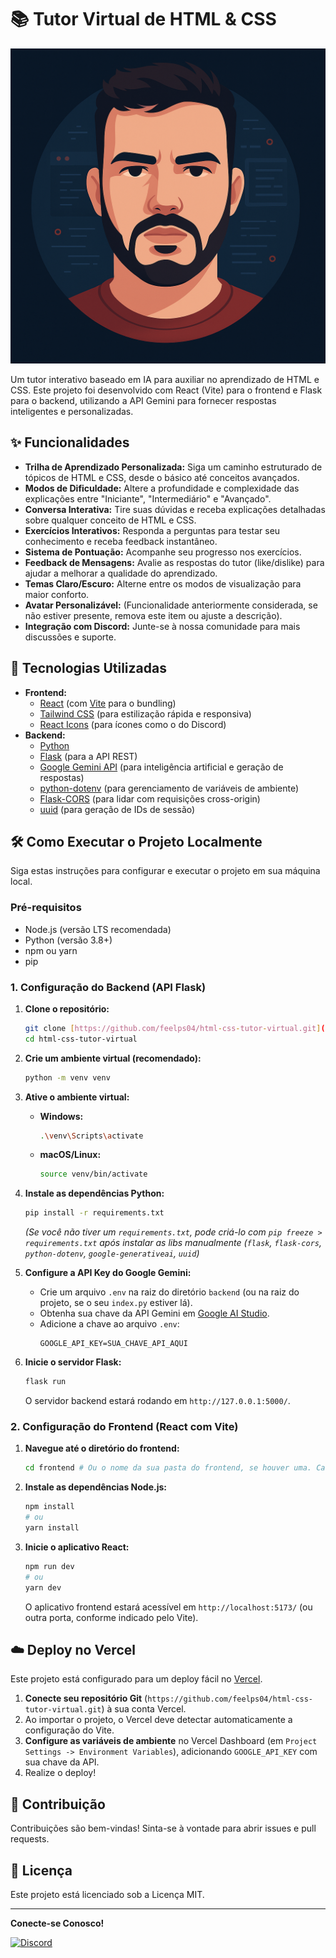 # 📚 Tutor Virtual de HTML & CSS

![Avatar do Tutor](https://github.com/feelps04/html-css-tutor-virtual/blob/main/src/assets/img/meu_avatar.png?raw=true)

Um tutor interativo baseado em IA para auxiliar no aprendizado de HTML e CSS. Este projeto foi desenvolvido com React (Vite) para o frontend e Flask para o backend, utilizando a API Gemini para fornecer respostas inteligentes e personalizadas.

## ✨ Funcionalidades

* **Trilha de Aprendizado Personalizada:** Siga um caminho estruturado de tópicos de HTML e CSS, desde o básico até conceitos avançados.
* **Modos de Dificuldade:** Altere a profundidade e complexidade das explicações entre "Iniciante", "Intermediário" e "Avançado".
* **Conversa Interativa:** Tire suas dúvidas e receba explicações detalhadas sobre qualquer conceito de HTML e CSS.
* **Exercícios Interativos:** Responda a perguntas para testar seu conhecimento e receba feedback instantâneo.
* **Sistema de Pontuação:** Acompanhe seu progresso nos exercícios.
* **Feedback de Mensagens:** Avalie as respostas do tutor (like/dislike) para ajudar a melhorar a qualidade do aprendizado.
* **Temas Claro/Escuro:** Alterne entre os modos de visualização para maior conforto.
* **Avatar Personalizável:** (Funcionalidade anteriormente considerada, se não estiver presente, remova este item ou ajuste a descrição).
* **Integração com Discord:** Junte-se à nossa comunidade para mais discussões e suporte.

## 🚀 Tecnologias Utilizadas

* **Frontend:**
    * [React](https://react.dev/) (com [Vite](https://vitejs.dev/) para o bundling)
    * [Tailwind CSS](https://tailwindcss.com/) (para estilização rápida e responsiva)
    * [React Icons](https://react-icons.github.io/react-icons/) (para ícones como o do Discord)
* **Backend:**
    * [Python](https://www.python.org/)
    * [Flask](https://flask.palletsprojects.com/) (para a API REST)
    * [Google Gemini API](https://ai.google.dev/models/gemini) (para inteligência artificial e geração de respostas)
    * [python-dotenv](https://pypi.org/project/python-dotenv/) (para gerenciamento de variáveis de ambiente)
    * [Flask-CORS](https://flask-cors.readthedocs.io/en/latest/) (para lidar com requisições cross-origin)
    * [uuid](https://docs.python.org/3/library/uuid.html) (para geração de IDs de sessão)

## 🛠️ Como Executar o Projeto Localmente

Siga estas instruções para configurar e executar o projeto em sua máquina local.

### Pré-requisitos

* Node.js (versão LTS recomendada)
* Python (versão 3.8+)
* npm ou yarn
* pip

### 1. Configuração do Backend (API Flask)

1.  **Clone o repositório:**
    ```bash
    git clone [https://github.com/feelps04/html-css-tutor-virtual.git](https://github.com/feelps04/html-css-tutor-virtual.git)
    cd html-css-tutor-virtual
    ```

2.  **Crie um ambiente virtual (recomendado):**
    ```bash
    python -m venv venv
    ```

3.  **Ative o ambiente virtual:**
    * **Windows:**
        ```bash
        .\venv\Scripts\activate
        ```
    * **macOS/Linux:**
        ```bash
        source venv/bin/activate
        ```

4.  **Instale as dependências Python:**
    ```bash
    pip install -r requirements.txt
    ```
    *(Se você não tiver um `requirements.txt`, pode criá-lo com `pip freeze > requirements.txt` após instalar as libs manualmente (`flask`, `flask-cors`, `python-dotenv`, `google-generativeai`, `uuid`)*

5.  **Configure a API Key do Google Gemini:**
    * Crie um arquivo `.env` na raiz do diretório `backend` (ou na raiz do projeto, se o seu `index.py` estiver lá).
    * Obtenha sua chave da API Gemini em [Google AI Studio](https://aistudio.google.com/app/apikey).
    * Adicione a chave ao arquivo `.env`:
        ```
        GOOGLE_API_KEY=SUA_CHAVE_API_AQUI
        ```

6.  **Inicie o servidor Flask:**
    ```bash
    flask run
    ```
    O servidor backend estará rodando em `http://127.0.0.1:5000/`.

### 2. Configuração do Frontend (React com Vite)

1.  **Navegue até o diretório do frontend:**
    ```bash
    cd frontend # Ou o nome da sua pasta do frontend, se houver uma. Caso contrário, você já estará na raiz do projeto.
    ```

2.  **Instale as dependências Node.js:**
    ```bash
    npm install
    # ou
    yarn install
    ```

3.  **Inicie o aplicativo React:**
    ```bash
    npm run dev
    # ou
    yarn dev
    ```
    O aplicativo frontend estará acessível em `http://localhost:5173/` (ou outra porta, conforme indicado pelo Vite).

## ☁️ Deploy no Vercel

Este projeto está configurado para um deploy fácil no [Vercel](https://vercel.com/).

1.  **Conecte seu repositório Git** (`https://github.com/feelps04/html-css-tutor-virtual.git`) à sua conta Vercel.
2.  Ao importar o projeto, o Vercel deve detectar automaticamente a configuração do Vite.
3.  **Configure as variáveis de ambiente** no Vercel Dashboard (em `Project Settings -> Environment Variables`), adicionando `GOOGLE_API_KEY` com sua chave da API.
4.  Realize o deploy!

## 🤝 Contribuição

Contribuições são bem-vindas! Sinta-se à vontade para abrir issues e pull requests.

## 📄 Licença

Este projeto está licenciado sob a Licença MIT.

---

**Conecte-se Conosco!**

[![Discord](https://img.shields.io/badge/Discord-7289DA?style=for-the-badge&logo=discord&logoColor=white)](https://discord.gg/zuGxsgy5)

